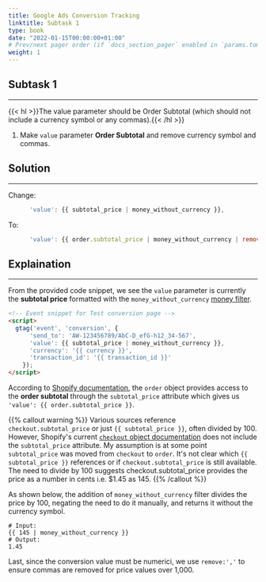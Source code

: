 ```yaml
---
title: Google Ads Conversion Tracking
linktitle: Subtask 1
type: book
date: "2022-01-15T00:00:00+01:00"
# Prev/next pager order (if `docs_section_pager` enabled in `params.toml`)
weight: 1
---
```


## Subtask 1

***

{{< hl >}}The value parameter should be Order Subtotal (which should not include a currency symbol or any commas).{{< /hl >}}  


1. Make `value` parameter **Order Subtotal** and remove currency symbol and commas.

## Solution

***

Change:
```js
      'value': {{ subtotal_price | money_without_currency }},
```
To:
```js
      'value': {{ order.subtotal_price | money_without_currency | remove:',' }},    
```

## Explaination

***

From the provided code snippet, we see the `value` parameter is currently the **subtotal price** formatted with the `money_without_currency` [money filter](https://shopify.dev/api/liquid/filters/money-filters).

```HTML
<!-- Event snippet for Test conversion page -->  
<script>
  gtag('event', 'conversion', {  
      'send_to': 'AW-123456789/AbC-D_efG-h12_34-567',  
      'value': {{ subtotal_price | money_without_currency }},  
      'currency': '{{ currency }}',  
      'transaction_id': '{{ transaction_id }}'  
    });  
</script> 
```

According to [Shopify documentation](https://shopify.dev/api/liquid/objects/order), the `order` object provides access to the **order subtotal** through the `subtotal_price` attribute which gives us `'value': {{ order.subtotal_price }}`.

{{% callout warning %}}
Various sources reference `checkout.subtotal_price` or just `{{ subtotal_price }}`, often divided by 100. However, Shopify's current [`checkout` object documentation](https://shopify.dev/api/liquid/objects/checkout) does not include the `subtotal_price` attribute. My assumption is at some point `subtotal_price` was moved from `checkout` to `order`. It's not clear which `{{ subtotal_price }}` references or if `checkout.subtotal_price` is still available. The need to divide by 100 suggests checkout.subtotal_price provides the price as a number in cents i.e. $1.45 as 145. 
{{% /callout %}}

As shown below, the addition of `money_without_currency` filter divides the price by 100, negating the need to do it manually, and returns it without the currency symbol. 

```
# Input:
{{ 145 | money_without_currency }}
# Output:
1.45
```

Last, since the conversion value must be numerici, we use `remove:','` to ensure commas are removed for price values over 1,000. 
